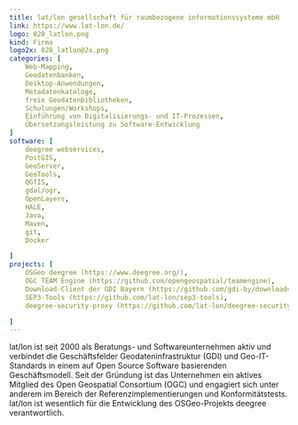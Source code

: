 ```yaml
---
title: lat/lon gesellschaft für raumbezogene informationssysteme mbH
link: https://www.lat-lon.de/ 
logo: 028_latlon.png
kind: Firma
logo2x: 028_latlon@2x.png
categories: [
    Web-Mapping,
    Geodatenbanken,
    Desktop-Anwendungen,
    Metadatenkataloge,
    freie Geodatenbibliotheken,
    Schulungen/Workshops,
	Einführung von Digitalisierungs- und IT-Prozessen,	
	Übersetzungsleistung zu Software-Entwicklung
]
software: [
    deegree webservices,
    PostGIS,
	GeoServer,
	GeoTools,
	QGfIS,
	gdal/ogr,
	OpenLayers,
	HALE,
	Java,
	Maven, 
	git,
	Docker

]
projects: [
    OSGeo deegree (https://www.deegree.org/),
	OGC TEAM Engine (https://github.com/opengeospatial/teamengine),
	Download-Client der GDI Bayern (https://github.com/gdi-by/downloadclient),
	SEP3-Tools (https://github.com/lat-lon/sep3-tools),
	deegree-security-proxy (https://github.com/lat-lon/deegree-securityproxy)

]
---
```


​​lat/lon ist seit 2000 als Beratungs- und Softwareunternehmen aktiv und verbindet die Geschäftsfelder Geodateninfrastruktur (GDI) und Geo-IT-Standards in einem auf Open Source Software basierenden Geschäftsmodell. Seit der Gründung ist das Unternehmen ein aktives Mitglied des Open Geospatial Consortium (OGC) und engagiert sich unter anderem im Bereich der Referenzimplementierungen und Konformitätstests. lat/lon ist wesentlich für die Entwicklung des OSGeo-Projekts deegree verantwortlich.

